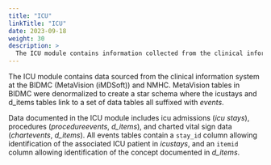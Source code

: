 ```yaml
---
title: "ICU"
linkTitle: "ICU"
date: 2023-09-18
weight: 30
description: >
  The ICU module contains information collected from the clinical information system of both BIDMC and NMHC used within the ICU. Information covered includes icu admissions, procedures, and charted vital sign data.
---
```


The ICU module contains data sourced from the clinical information system at the BIDMC (MetaVision (iMDSoft)) and NMHC. MetaVision tables in BIDMC were denormalized to create a star schema where the icustays and d_items tables link to a set of data tables all suffixed with *events*.

Data documented in the ICU module includes icu admissions (*icu stays*), procedures (*procedureevents*, *d_items*), and charted vital sign data (*chartevents*, *d_items*). All events tables contain a `stay_id` column allowing identification of the associated ICU patient in *icustays*, and an `itemid` column allowing identification of the concept documented in *d_items*.